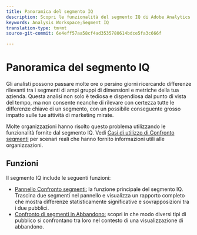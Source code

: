 ```yaml
---
title: Panoramica del segmento IQ
description: Scopri le funzionalità del segmento IQ di Adobe Analytics e in che modo può essere utile per la tua organizzazione.
keywords: Analysis Workspace;Segment IQ
translation-type: tm+mt
source-git-commit: 6e4eff57aa58cf4ad3535780614bdce5fa3c666f

---
```



# Panoramica del segmento IQ

Gli analisti possono passare molte ore o persino giorni ricercando differenze rilevanti tra i segmenti di ampi gruppi di dimensioni e metriche della tua azienda. Questa analisi non solo è tediosa e dispendiosa dal punto di vista del tempo, ma non consente neanche di rilevare con certezza tutte le differenze chiave di un segmento, con un possibile conseguente grosso impatto sulle tue attività di marketing mirate.

Molte organizzazioni hanno risolto questo problema utilizzando le funzionalità fornite dal segmento IQ. Vedi [Casi di utilizzo di Confronto segmenti](c-panels/c-segment-comparison/segment-compare-use-cases.md) per scenari reali che hanno fornito informazioni utili alle organizzazioni.

## Funzioni

Il segmento IQ include le seguenti funzioni:

* [Pannello Confronto segmenti:](c-panels/c-segment-comparison/segment-comparison.md) la funzione principale del segmento IQ. Trascina due segmenti nel pannello e visualizza un rapporto completo che mostra differenze statisticamente significative e sovrapposizioni tra i due pubblici.
* [Confronto di segmenti in Abbandono:](visualizations/fallout/compare-segments-fallout.md) scopri in che modo diversi tipi di pubblico si confrontano tra loro nel contesto di una visualizzazione di abbandono.
